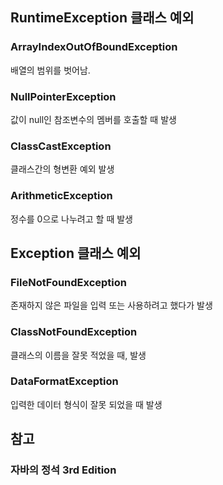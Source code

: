 ## RuntimeException 클래스 예외

### ArrayIndexOutOfBoundException

배열의 범위를 벗어남.

### NullPointerException

값이 null인 참조변수의 멤버를 호출할 때 발생

### ClassCastException

클래스간의 형변환 예외 발생

### ArithmeticException

정수를 0으로 나누려고 할 때 발생

## Exception 클래스 예외

### FileNotFoundException

존재하지 않은 파일을 입력 또는 사용하려고 했다가 발생

### ClassNotFoundException

클래스의 이름을 잘못 적었을 때, 발생

### DataFormatException

입력한 데이터 형식이 잘못 되었을 때 발생


## 참고

### 자바의 정석 3rd Edition
